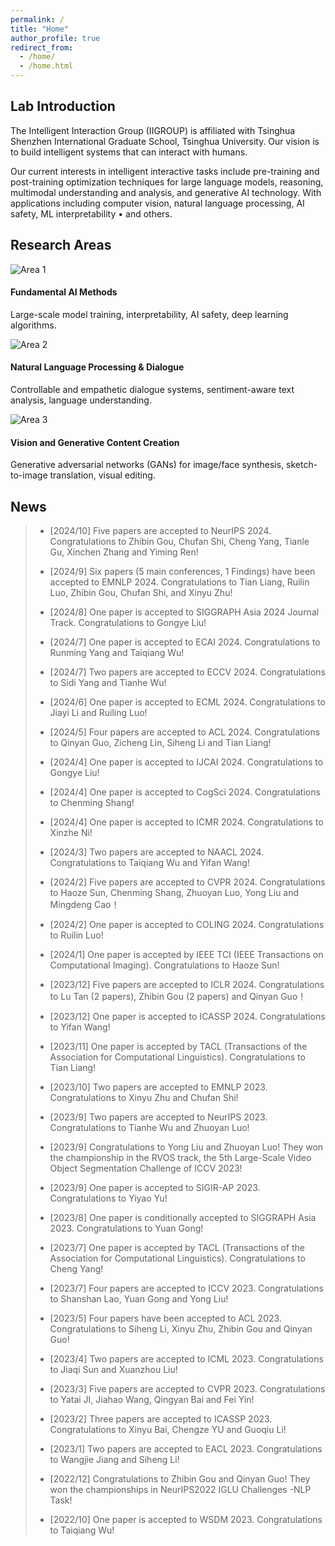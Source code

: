 ```yaml
---
permalink: /
title: "Home"
author_profile: true
redirect_from: 
  - /home/
  - /home.html
---
```


Lab Introduction
------
The Intelligent Interaction Group (IIGROUP) is affiliated with Tsinghua Shenzhen International Graduate School, Tsinghua University. Our vision is to build intelligent systems that can interact with humans.  

Our current interests in intelligent interactive tasks include pre-training and post-training optimization techniques for large language models, reasoning, multimodal understanding and analysis, and generative AI technology. With applications including computer vision, natural language processing, AI safety, ML interpretability • and others.

Research Areas
------
<div class="area-grid">
  <!-- 卡片 1 -->
  <div class="area-card">
    <img class="area-thumb" src="{{ '../images/area1.png' | relative_url }}" alt="Area 1">
    <div class="area-info">
      <h4>Fundamental AI Methods</h4>
      <p>Large-scale model training, interpretability, AI safety, deep learning algorithms.</p>
    </div>
  </div>

  <!-- 卡片 2 -->
  <div class="area-card">
    <img class="area-thumb" src="{{ '../images/area2.png' | relative_url }}" alt="Area 2">
    <div class="area-info">
      <h4>Natural Language Processing & Dialogue</h4>
      <p>Controllable and empathetic dialogue systems, sentiment-aware text analysis, language understanding.</p>
    </div>
  </div>

  <!-- 卡片 3 -->
  <div class="area-card">
    <img class="area-thumb" src="{{ '../images/area3.png' | relative_url }}" alt="Area 3">
    <div class="area-info">
      <h4>Vision and Generative Content Creation</h4>
      <p>Generative adversarial networks (GANs) for image/face synthesis, sketch-to-image translation, visual editing.</p>
    </div>
  </div>

  <!-- 可继续添加至共6个 -->
</div>

News
------
> - [2024/10] Five papers are accepted to NeurIPS 2024. Congratulations to Zhibin Gou, Chufan Shi, Cheng Yang, Tianle Gu, Xinchen Zhang and Yiming Ren! 
> 
> - [2024/9] Six papers (5 main conferences, 1 Findings) have been accepted to EMNLP 2024. Congratulations to Tian Liang, Ruilin Luo, Zhibin Gou, Chufan Shi, and Xinyu Zhu! 
> 
> - [2024/8] One paper is accepted to SIGGRAPH Asia 2024 Journal Track. Congratulations to Gongye Liu! 
> 
> - [2024/7] One paper is accepted to ECAI 2024. Congratulations to Runming Yang and Taiqiang Wu! 
> 
> - [2024/7] Two papers are accepted to ECCV 2024. Congratulations to Sidi Yang and Tianhe Wu! 
> 
> - [2024/6] One paper is accepted to ECML 2024. Congratulations to Jiayi Li and Ruiling Luo! 
> 
> - [2024/5] Four papers are accepted to ACL 2024. Congratulations to Qinyan Guo, Zicheng Lin, Siheng Li and Tian Liang! 
> 
> - [2024/4] One paper is accepted to IJCAI 2024. Congratulations to Gongye Liu! 
> 
> - [2024/4] One paper is accepted to CogSci 2024. Congratulations to Chenming Shang! 
> 
> - [2024/4] One paper is accepted to ICMR 2024. Congratulations to Xinzhe Ni! 
> 
> - [2024/3] Two papers are accepted to NAACL 2024. Congratulations to Taiqiang Wu and  Yifan Wang! 
> 
> - [2024/2] Five papers are accepted to CVPR 2024. Congratulations to Haoze Sun, Chenming Shang, Zhuoyan Luo, Yong Liu and  Mingdeng Cao！ 
> 
> - [2024/2] One paper is accepted to COLING 2024. Congratulations to Ruilin Luo! 
> 
> - [2024/1] One paper is accepted by IEEE TCI (IEEE Transactions on Computational Imaging). Congratulations to Haoze Sun! 
> 
> - [2023/12] Five papers are accepted to ICLR 2024. Congratulations to Lu Tan (2 papers), Zhibin Gou (2 papers) and Qinyan Guo！ 
> 
> - [2023/12] One paper is accepted to ICASSP 2024. Congratulations to Yifan  Wang! 
> 
> - [2023/11] One paper is accepted by TACL (Transactions of the Association for Computational Linguistics). Congratulations to Tian Liang! 
> 
> - [2023/10] Two papers are accepted to EMNLP 2023. Congratulations to Xinyu Zhu and  Chufan Shi! 
> 
> - [2023/9] Two papers are accepted to NeurIPS 2023. Congratulations to Tianhe Wu and  Zhuoyan Luo! 
> 
> - [2023/9] Congratulations to Yong Liu and Zhuoyan Luo!  They won the championship in the RVOS track, the 5th Large-Scale Video Object Segmentation Challenge of   ICCV 2023!
> 
> - [2023/9] One paper is accepted to SIGIR-AP 2023. Congratulations to Yiyao Yu! 
> 
> - [2023/8] One paper is conditionally accepted to SIGGRAPH Asia 2023. Congratulations to Yuan Gong! 
> 
> - [2023/7] One paper is accepted by TACL (Transactions of the Association for Computational Linguistics). Congratulations to Cheng Yang! 
> 
> - [2023/7] Four papers are accepted to ICCV 2023. Congratulations to Shanshan Lao, Yuan Gong and Yong Liu! 
> 
> - [2023/5] Four papers have been accepted to ACL 2023. Congratulations to Siheng Li, Xinyu Zhu, Zhibin Gou and Qinyan Guo! 
> 
> - [2023/4] Two papers are accepted to ICML 2023. Congratulations to Jiaqi Sun and Xuanzhou Liu! 
> 
> - [2023/3] Five papers are accepted to CVPR 2023. Congratulations to Yatai JI, Jiahao Wang, Qingyan Bai and Fei Yin! 
> 
> - [2023/2] Three papers are accepted to ICASSP 2023. Congratulations to Xinyu Bai, Chengze YU and Guoqiu Li! 
> 
> - [2023/1] Two papers are accepted to EACL 2023. Congratulations to Wangjie Jiang and Siheng Li! 
> 
> - [2022/12] Congratulations to Zhibin Gou and Qinyan Guo! They won the championships in NeurIPS2022 IGLU Challenges -NLP Task!
> 
> - [2022/10] One paper is accepted to WSDM 2023. Congratulations to Taiqiang Wu! 